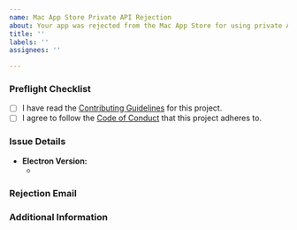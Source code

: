 ```yaml
---
name: Mac App Store Private API Rejection
about: Your app was rejected from the Mac App Store for using private API's
title: ''
labels: ''
assignees: ''

---
```


<!--  As an open source project with a dedicated but small maintainer team, it can sometimes take a long time for issues to be addressed so please be patient and we will get back to you as soon as we can.
-->

### Preflight Checklist
<!-- Please ensure you've completed the following steps by replacing [ ] with [x]-->

* [ ] I have read the [Contributing Guidelines](https://github.com/electron/electron/blob/master/CONTRIBUTING.md) for this project.
* [ ] I agree to follow the [Code of Conduct](https://github.com/electron/electron/blob/master/CODE_OF_CONDUCT.md) that this project adheres to.

### Issue Details

* **Electron Version:** 
  * <!-- (output of `node_modules/.bin/electron --version`) e.g. 4.0.3 -->

### Rejection Email
<!-- Paste the contents of your rejection email here, censoring any private information such as app names.-->

### Additional Information
<!-- Add any other context about the problem here. -->
